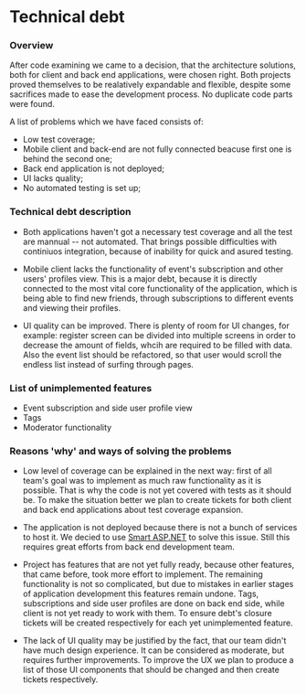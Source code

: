 ﻿# Technical debt

### Overview

After code examining we came to a decision, that the architecture solutions, both for client and back end applications, were chosen right. Both projects proved themselves to be realatively expandable and flexible, despite some sacrifices made to ease the development process. No duplicate code parts were found.

A list of problems which we have faced consists of:

* Low test coverage;
* Mobile client and back-end are not fully connected beacuse first one is behind the second one;
* Back end application is not deployed;
* UI lacks quality;
* No automated testing is set up;

### Technical debt description
* Both applications haven't got a necessary test coverage and all the test are mannual -- not automated. That brings possible difficulties with continiuos integration, because of inability for quick and asured testing.

* Mobile client lacks the functionality of event's subscription and other users' profiles view. This is a major debt, because it is directly connected to the most vital core functionality of the application, which is being able to find new friends, through subscriptions to different events and viewing their profiles.

* UI quality can be improved. There is plenty of room for UI changes, for example:  register screen can be divided into multiple screens in order to decrease the amount of fields, whcih are required to be filled with data. Also the event list should be refactored, so that user would scroll the endless list instead of surfing through pages.

### List of unimplemented features

* Event subscription and side user profile view
* Tags
* Moderator functionality

### Reasons 'why' and ways of solving the problems
* Low level of coverage can be explained in the next way: first of all team's goal was to implement as much raw functionality as it is possible. That is why the code is not yet covered with tests as it should be. To make the situation better we plan to create tickets for both client and back end applications about test coverage expansion.

* The application is not deployed because there is not a bunch of services to host it. We decied to use [Smart ASP.NET](https://www.smarterasp.net/index) to solve this issue. Still this requires great efforts from back end development team.

* Project has features that are not yet fully ready, because other features, that came before, took more effort to implement. The remaining functionality is not so complicated, but due to mistakes in earlier stages of application development this features remain undone. Tags, subscriptions and side user profiles are done on back end side, while client is not yet ready to work with them. To ensure debt's closure tickets will be created respectively for each yet unimplemented feature.

* The lack of UI quality may be justified by the fact, that our team didn't have much design experience. It can be considered as moderate, but requires further improvements. To improve the UX we plan to produce a list of those UI components that should be changed and then create tickets respectively.
 
